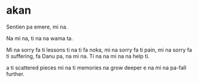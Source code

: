 # akan
Sentien pa emere, mi na.

Na mi na, ti na na wama ta.

Mi na sorry fa ti lessons ti na ti fa noka, mi na sorry fa ti pain, mi na sorry fa ti suffering, fa Danu pa, na mi na. Ti na na mi na na help ti.

a ti scattered pieces mi na ti memories na grow deeper e na mi na pa-fall further.
